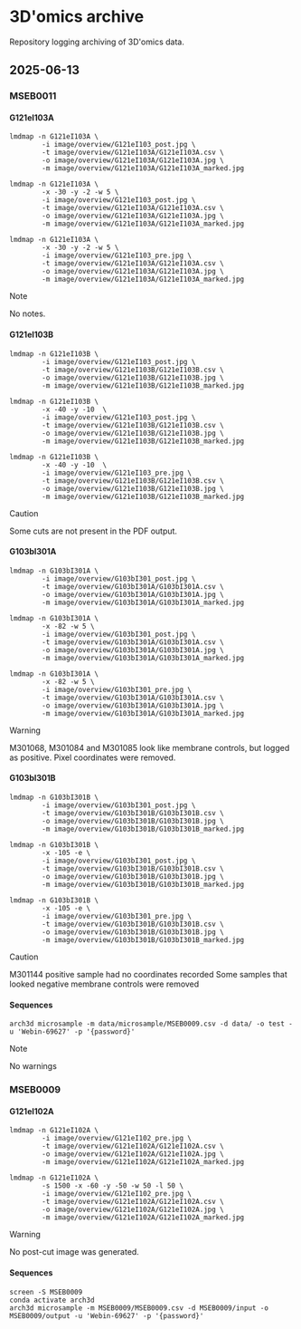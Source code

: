 # 3D'omics archive
Repository logging archiving of 3D'omics data.

## 2025-06-13

### MSEB0011

#### G121eI103A

```{sh}
lmdmap -n G121eI103A \
        -i image/overview/G121eI103_post.jpg \
        -t image/overview/G121eI103A/G121eI103A.csv \
        -o image/overview/G121eI103A/G121eI103A.jpg \
        -m image/overview/G121eI103A/G121eI103A_marked.jpg

lmdmap -n G121eI103A \
        -x -30 -y -2 -w 5 \
        -i image/overview/G121eI103_post.jpg \
        -t image/overview/G121eI103A/G121eI103A.csv \
        -o image/overview/G121eI103A/G121eI103A.jpg \
        -m image/overview/G121eI103A/G121eI103A_marked.jpg

lmdmap -n G121eI103A \
        -x -30 -y -2 -w 5 \
        -i image/overview/G121eI103_pre.jpg \
        -t image/overview/G121eI103A/G121eI103A.csv \
        -o image/overview/G121eI103A/G121eI103A.jpg \
        -m image/overview/G121eI103A/G121eI103A_marked.jpg
```

> [!NOTE]
> No notes.

#### G121eI103B

```{sh}
lmdmap -n G121eI103B \
        -i image/overview/G121eI103_post.jpg \
        -t image/overview/G121eI103B/G121eI103B.csv \
        -o image/overview/G121eI103B/G121eI103B.jpg \
        -m image/overview/G121eI103B/G121eI103B_marked.jpg

lmdmap -n G121eI103B \
        -x -40 -y -10  \
        -i image/overview/G121eI103_post.jpg \
        -t image/overview/G121eI103B/G121eI103B.csv \
        -o image/overview/G121eI103B/G121eI103B.jpg \
        -m image/overview/G121eI103B/G121eI103B_marked.jpg

lmdmap -n G121eI103B \
        -x -40 -y -10  \
        -i image/overview/G121eI103_pre.jpg \
        -t image/overview/G121eI103B/G121eI103B.csv \
        -o image/overview/G121eI103B/G121eI103B.jpg \
        -m image/overview/G121eI103B/G121eI103B_marked.jpg
```

> [!CAUTION]
> Some cuts are not present in the PDF output.

#### G103bI301A

```{sh}
lmdmap -n G103bI301A \
        -i image/overview/G103bI301_post.jpg \
        -t image/overview/G103bI301A/G103bI301A.csv \
        -o image/overview/G103bI301A/G103bI301A.jpg \
        -m image/overview/G103bI301A/G103bI301A_marked.jpg

lmdmap -n G103bI301A \
        -x -82 -w 5 \
        -i image/overview/G103bI301_post.jpg \
        -t image/overview/G103bI301A/G103bI301A.csv \
        -o image/overview/G103bI301A/G103bI301A.jpg \
        -m image/overview/G103bI301A/G103bI301A_marked.jpg

lmdmap -n G103bI301A \
        -x -82 -w 5 \
        -i image/overview/G103bI301_pre.jpg \
        -t image/overview/G103bI301A/G103bI301A.csv \
        -o image/overview/G103bI301A/G103bI301A.jpg \
        -m image/overview/G103bI301A/G103bI301A_marked.jpg
```
> [!WARNING]
> M301068, M301084 and M301085 look like membrane controls, but logged as positive. Pixel coordinates were removed.

#### G103bI301B

```{sh}
lmdmap -n G103bI301B \
        -i image/overview/G103bI301_post.jpg \
        -t image/overview/G103bI301B/G103bI301B.csv \
        -o image/overview/G103bI301B/G103bI301B.jpg \
        -m image/overview/G103bI301B/G103bI301B_marked.jpg

lmdmap -n G103bI301B \
        -x -105 -e \
        -i image/overview/G103bI301_post.jpg \
        -t image/overview/G103bI301B/G103bI301B.csv \
        -o image/overview/G103bI301B/G103bI301B.jpg \
        -m image/overview/G103bI301B/G103bI301B_marked.jpg

lmdmap -n G103bI301B \
        -x -105 -e \
        -i image/overview/G103bI301_pre.jpg \
        -t image/overview/G103bI301B/G103bI301B.csv \
        -o image/overview/G103bI301B/G103bI301B.jpg \
        -m image/overview/G103bI301B/G103bI301B_marked.jpg
```

> [!CAUTION]
> M301144 positive sample had no coordinates recorded
> Some samples that looked negative membrane controls were removed

#### Sequences

```{sh}
arch3d microsample -m data/microsample/MSEB0009.csv -d data/ -o test -u 'Webin-69627' -p '{password}'
```

> [!NOTE]
> No warnings

### MSEB0009

#### G121eI102A

```{sh}
lmdmap -n G121eI102A \
        -i image/overview/G121eI102_pre.jpg \
        -t image/overview/G121eI102A/G121eI102A.csv \
        -o image/overview/G121eI102A/G121eI102A.jpg \
        -m image/overview/G121eI102A/G121eI102A_marked.jpg

lmdmap -n G121eI102A \
        -s 1500 -x -60 -y -50 -w 50 -l 50 \
        -i image/overview/G121eI102_pre.jpg \
        -t image/overview/G121eI102A/G121eI102A.csv \
        -o image/overview/G121eI102A/G121eI102A.jpg \
        -m image/overview/G121eI102A/G121eI102A_marked.jpg
```

> [!WARNING]
> No post-cut image was generated.

#### Sequences

```{sh}
screen -S MSEB0009
conda activate arch3d
arch3d microsample -m MSEB0009/MSEB0009.csv -d MSEB0009/input -o MSEB0009/output -u 'Webin-69627' -p '{password}'
```



